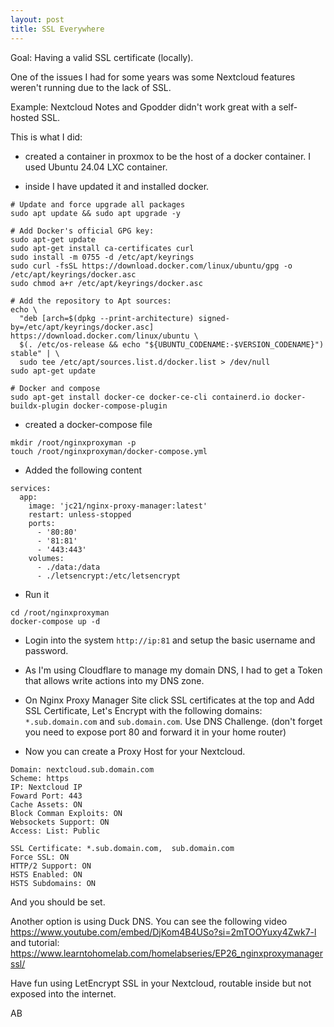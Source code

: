```yaml
---
layout: post
title: SSL Everywhere
---
```


Goal: Having a valid SSL certificate (locally).

One of the issues I had for some years was some Nextcloud features weren't running due to the lack of SSL.

Example: Nextcloud Notes and Gpodder didn't work great with a self-hosted SSL.

This is what I did:

- created a container in proxmox to be the host of a docker container. I used Ubuntu 24.04 LXC container.

- inside I have updated it and installed docker.
  
```
# Update and force upgrade all packages
sudo apt update && sudo apt upgrade -y

# Add Docker's official GPG key:
sudo apt-get update
sudo apt-get install ca-certificates curl
sudo install -m 0755 -d /etc/apt/keyrings
sudo curl -fsSL https://download.docker.com/linux/ubuntu/gpg -o /etc/apt/keyrings/docker.asc
sudo chmod a+r /etc/apt/keyrings/docker.asc

# Add the repository to Apt sources:
echo \
  "deb [arch=$(dpkg --print-architecture) signed-by=/etc/apt/keyrings/docker.asc] https://download.docker.com/linux/ubuntu \
  $(. /etc/os-release && echo "${UBUNTU_CODENAME:-$VERSION_CODENAME}") stable" | \
  sudo tee /etc/apt/sources.list.d/docker.list > /dev/null
sudo apt-get update

# Docker and compose
sudo apt-get install docker-ce docker-ce-cli containerd.io docker-buildx-plugin docker-compose-plugin

```

- created a docker-compose file

```
mkdir /root/nginxproxyman -p
touch /root/nginxproxyman/docker-compose.yml
```

- Added the following content

```
services:
  app:
    image: 'jc21/nginx-proxy-manager:latest'
    restart: unless-stopped
    ports:
      - '80:80'
      - '81:81'
      - '443:443'
    volumes:
      - ./data:/data
      - ./letsencrypt:/etc/letsencrypt
```

- Run it

```
cd /root/nginxproxyman
docker-compose up -d
```

- Login into the system `http://ip:81` and setup the basic username and password.
  
- As I'm using Cloudflare to manage my domain DNS, I had to get a Token that allows write actions into my DNS zone.

- On Nginx Proxy Manager Site click SSL certificates at the top and Add SSL Certificate, Let's Encrypt with the following domains: `*.sub.domain.com` and `sub.domain.com`. Use DNS Challenge. (don't forget you need to expose port 80 and forward it in your home router)

- Now you can create a Proxy Host for your Nextcloud.

``` in Details:
Domain: nextcloud.sub.domain.com
Scheme: https
IP: Nextcloud IP
Foward Port: 443
Cache Assets: ON
Block Comman Exploits: ON
Websockets Support: ON
Access: List: Public
```
  
``` in SSL:
SSL Certificate: *.sub.domain.com,  sub.domain.com
Force SSL: ON
HTTP/2 Support: ON
HSTS Enabled: ON
HSTS Subdomains: ON
```

And you should be set.

Another option is using Duck DNS. You can see the following video https://www.youtube.com/embed/DjKom4B4USo?si=2mTOOYuxy4Zwk7-l and tutorial: https://www.learntohomelab.com/homelabseries/EP26_nginxproxymanagerssl/


Have fun using LetEncrypt SSL in your Nextcloud, routable inside but not exposed into the internet.

AB